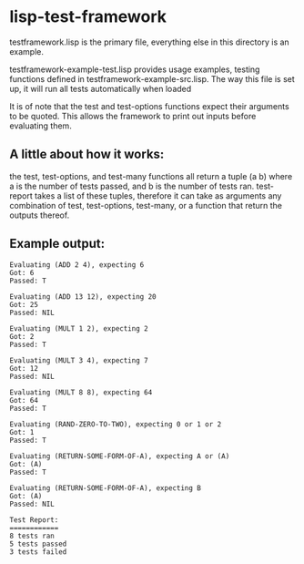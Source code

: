 lisp-test-framework
===================

testframework.lisp is the primary file, everything else in this directory is an example.

testframework-example-test.lisp provides usage examples, testing functions defined in testframework-example-src.lisp.  The way this file is set up, it will run all tests automatically when loaded

It is of note that the test and test-options functions expect their arguments to be quoted.  This allows the framework to print out inputs before evaluating them.

A little about how it works:
---------------------------
the test, test-options, and test-many functions all return a tuple (a b) where a is the number of tests passed, and b is the number of tests ran.  test-report takes a list of these tuples, therefore it can take as arguments any combination of test, test-options, test-many, or a function that return the outputs thereof.

Example output:
---------------
    Evaluating (ADD 2 4), expecting 6
    Got: 6
    Passed: T
  
    Evaluating (ADD 13 12), expecting 20
    Got: 25
    Passed: NIL
  
    Evaluating (MULT 1 2), expecting 2
    Got: 2
    Passed: T
    
    Evaluating (MULT 3 4), expecting 7
    Got: 12
    Passed: NIL
    
    Evaluating (MULT 8 8), expecting 64
    Got: 64
    Passed: T
    
    Evaluating (RAND-ZERO-TO-TWO), expecting 0 or 1 or 2
    Got: 1
    Passed: T
    
    Evaluating (RETURN-SOME-FORM-OF-A), expecting A or (A)
    Got: (A)
    Passed: T
    
    Evaluating (RETURN-SOME-FORM-OF-A), expecting B
    Got: (A)
    Passed: NIL
    
    Test Report:
    ============
    8 tests ran
    5 tests passed
    3 tests failed
